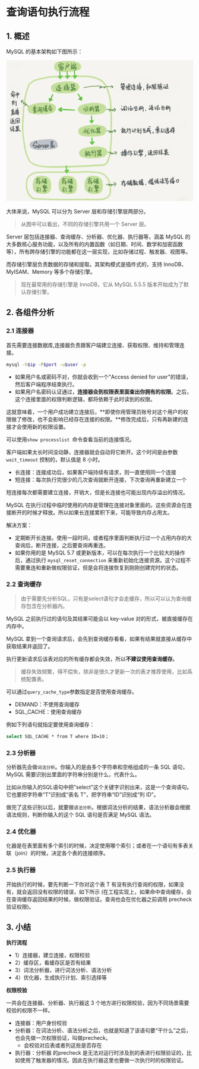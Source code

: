 # 查询语句执行流程

## 1. 概述

MySQL 的基本架构如下图所示：

![](assets/MySQL逻辑架构图.webp)

大体来说，MySQL 可以分为 Server 层和存储引擎层两部分。

> 从图中可以看出，不同的存储引擎共用一个 Server 层。

Server 层包括连接器、查询缓存、分析器、优化器、执行器等，涵盖 MySQL 的大多数核心服务功能，以及所有的内置函数（如日期、时间、数学和加密函数等），所有跨存储引擎的功能都在这一层实现，比如存储过程、触发器、视图等。

而存储引擎层负责数据的存储和提取。其架构模式是插件式的，支持 InnoDB、MyISAM、Memory 等多个存储引擎。

> 现在最常用的存储引擎是 InnoDB，它从 MySQL 5.5.5 版本开始成为了默认存储引擎。



## 2. 各组件分析

### 2.1 连接器

首先需要连接数据库,连接器负责跟客户端建立连接、获取权限、维持和管理连接。

```sh
mysql -h$ip -P$port -u$user -p
```

* 如果用户名或密码不对，你就会收到一个"Access denied for user"的错误，然后客户端程序结束执行。
* 如果用户名密码认证通过，**连接器会到权限表里面查出你拥有的权限**。之后，这个连接里面的权限判断逻辑，都将依赖于此时读到的权限。

这就意味着，一个用户成功建立连接后，**即使你用管理员账号对这个用户的权限做了修改，也不会影响已经存在连接的权限。**修改完成后，只有再新建的连接才会使用新的权限设置。

可以使用`show processlist `命令查看当前的连接情况。

客户端如果太长时间没动静，连接器就会自动将它断开。这个时间是由参数 `wait_timeout` 控制的，默认值是 8 小时。



* 长连接：连接成功后，如果客户端持续有请求，则一直使用同一个连接
* 短连接：每次执行完很少的几次查询就断开连接，下次查询再重新建立一个

短连接每次都需要建立连接，开销大，但是长连接也可能出现内存溢出的情况。

MySQL 在执行过程中临时使用的内存是管理在连接对象里面的。这些资源会在连接断开的时候才释放。所以如果长连接累积下来，可能导致内存占用太。

解决方案：

* 定期断开长连接。使用一段时间，或者程序里面判断执行过一个占用内存的大查询后，断开连接，之后要查询再重连。
* 如果你用的是 MySQL 5.7 或更新版本，可以在每次执行一个比较大的操作后，通过执行 `mysql_reset_connection` 来重新初始化连接资源。这个过程不需要重连和重新做权限验证，但是会将连接恢复到刚刚创建完时的状态。



### 2.2 查询缓存

> 由于需要先分析SQL，只有是select语句才会走缓存，所以可以认为查询缓存包含在分析器内。

MySQL 之前执行过的语句及其结果可能会以 key-value 对的形式，被直接缓存在内存中。

MySQL 拿到一个查询请求后，会先到查询缓存看看，如果有结果就直接从缓存中获取结果并返回了。

执行更新请求后该表对应的所有缓存都会失效，所以**不建议使用查询缓存**。

> 缓存失效频繁，得不偿失，除非是很久才更新一次的表才推荐使用，比如系统配置表。

可以通过`query_cache_type`参数指定是否使用查询缓存。

* DEMAND：不使用查询缓存
* SQL_CACHE：使用查询缓存

例如下列语句就指定要使用查询缓存：

```sh
select SQL_CACHE * from T where ID=10；
```



### 2.3 分析器

分析器先会做`词法分析`。你输入的是由多个字符串和空格组成的一条 SQL 语句，MySQL 需要识别出里面的字符串分别是什么，代表什么。

比如从你输入的SQL语句中把"select"这个关键字识别出来，这是一个查询语句。它也要把字符串“T”识别成“表名 T”，把字符串“ID”识别成“列 ID”。

做完了这些识别以后，就要做`语法分析`。根据词法分析的结果，语法分析器会根据语法规则，判断你输入的这个 SQL 语句是否满足 MySQL 语法。



### 2.4 优化器

化器是在表里面有多个索引的时候，决定使用哪个索引；或者在一个语句有多表关联（join）的时候，决定各个表的连接顺序。



### 2.5 执行器

开始执行的时候，要先判断一下你对这个表 T 有没有执行查询的权限，如果没有，就会返回没有权限的错误，如下所示 (在工程实现上，如果命中查询缓存，会在查询缓存返回结果的时候，做权限验证。查询也会在优化器之前调用 precheck 验证权限)。



## 3. 小结

**执行流程**

* 1）连接器，建立连接，权限校验
* 2）缓存区，看缓存区是否有结果
* 3）词法分析器，进行词法分析、语法分析
* 4）优化器，生成执行计划、索引选择等



**权限校验**

一共会在连接器、分析器、执行器这 3 个地方进行权限校验，因为不同场景需要校验的权限不一样。

* 连接器：用户身份校验
* 分析器：在词法分析、语法分析之后，也就是知道了该语句要“干什么”之后，也会先做一次权限验证，叫做precheck。
  * 会校验对应表或者列这些是否存在
* 执行器：分析器 的precheck 是无法对运行时涉及到的表进行权限验证的，比如使用了触发器的情况。因此在执行器这里也要做一次执行时的权限验证。

